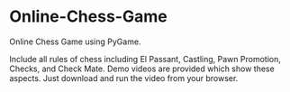# Online-Chess-Game
Online Chess Game using PyGame.

Include all rules of chess including El Passant, Castling, Pawn Promotion, Checks, and Check Mate. 
Demo videos are provided which show these aspects. Just download and run the video from your browser. 
